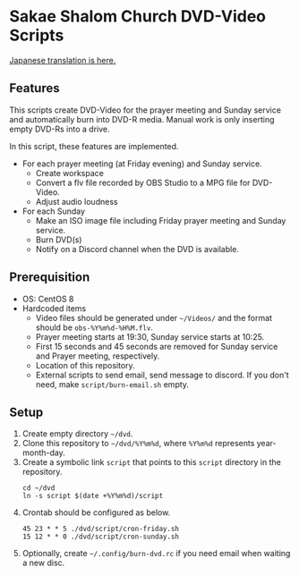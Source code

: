 # Sakae Shalom Church DVD-Video Scripts

[Japanese translation is here.](README-ja.md)

## Features

This scripts create DVD-Video for the prayer meeting and Sunday service and automatically burn into DVD-R media.
Manual work is only inserting empty DVD-Rs into a drive.

In this script, these features are implemented.
- For each prayer meeting (at Friday evening) and Sunday service.
  - Create workspace
  - Convert a flv file recorded by OBS Studio to a MPG file for DVD-Video.
  - Adjust audio loudness
- For each Sunday
  - Make an ISO image file including Friday prayer meeting and Sunday service.
  - Burn DVD(s)
  - Notify on a Discord channel when the DVD is available.

## Prerequisition

- OS: CentOS 8
- Hardcoded items
  - Video files should be generated under `~/Videos/` and the format should be `obs-%Y%m%d-%H%M.flv`.
  - Prayer meeting starts at 19:30, Sunday service starts at 10:25.
  - First 15 seconds and 45 seconds are removed for Sunday service and Prayer meeting, respectively.
  - Location of this repository.
  - External scripts to send email, send message to discord. If you don't need, make `script/burn-email.sh` empty.

## Setup

1. Create empty directory `~/dvd`.
2. Clone this repository to `~/dvd/%Y%m%d`, where `%Y%m%d` represents year-month-day.
3. Create a symbolic link `script` that points to this `script` directory in the repository.
   ```
   cd ~/dvd
   ln -s script $(date +%Y%m%d)/script
   ```
4. Crontab should be configured as below.
   ```
   45 23 * * 5 ./dvd/script/cron-friday.sh
   15 12 * * 0 ./dvd/script/cron-sunday.sh
   ```
5. Optionally, create `~/.config/burn-dvd.rc` if you need email when waiting a new disc.
